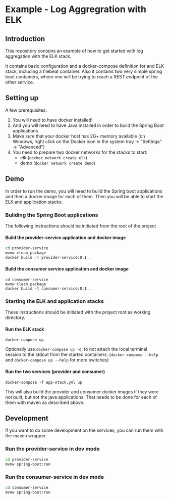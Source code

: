 # Example - Log Aggregration with ELK

## Introduction
This repository contains an example of how to get started with log aggregation with the ELK stack.

It contains basic configuration and a docker-compose definition for and ELK stack, including a filebeat container.
Also it contains two very simple spring boot containers, where one will be trying to reach a REST endpoint of the other service.

## Setting up

A few prerequisites:

1. You will need to have docker installed!
2. And you will need to have Java installed in order to build the Spring Boot applications
3. Make sure that your docker host has 2G+ memory available (on Windows, right click on the Docker icon in the system tray -> "Settinga" -> "Advanced")
4. You need to prepare two docker networks for the stacks to start:
   * elk (`docker network create elk`)
   * demo (`docker network create demo`)
   
## Demo

In order to run the demo, you will need to build the Spring boot applications and then a docker image for each of them. Then you will be able to start the ELK and application stacks. 

### Buliding the Spring Boot applications
The following instructions should be initiated from the root of the project

#### Build the provider-service application and docker image
```bash
cd provider-service
mvnw clean package
docker build -t provider-service:0.1 .
```

#### Build the consumer service application and docker image
```
cd consumer-service
mvnw clean package
docker build -t consumer-service:0.1 .
```

### Starting the ELK and application stacks
These instructions should be initiated with the project root as working directory.

#### Run the ELK stack
```
docker-compose up
```

Optionally use `docker-compose up -d`, to not attach the local terminal session to the stdout from the started containers. (`docker-compose --help` and `docker-compose up --help` for more switches) 

#### Run the two services (provider and consumer)
```
docker-compose -f app-stack.yml up
```

This will also build the provider and consumer docker images if they were not built, but not the java applications. That needs to be done for each of them with maven as described above.

## Development

If you want to do some development on the services, you can run them with the maven wrapper.

### Run the provider-service in dev mode
```bash
cd provider-service
mvnw spring-boot:run
```

### Run the consumer-service in dev mode
```bash
cd consumer-service
mvnw spring-boot:run
```



